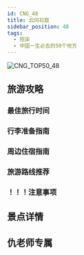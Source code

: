 ```yaml
---
id: CNG_48
title: 云冈石窟
sidebar_position: 48
tags:
  - 拾柒
  - 中国一生必去的50个地方
---
```

![CNG_TOP50_48](/img/love/CNG_TOP50/48.png)

## 旅游攻略

### 最佳旅行时间

### 行李准备指南

### 周边住宿指南

### 旅游路线推荐

### ！！！注意事项

## 景点详情

## 仇老师专属
